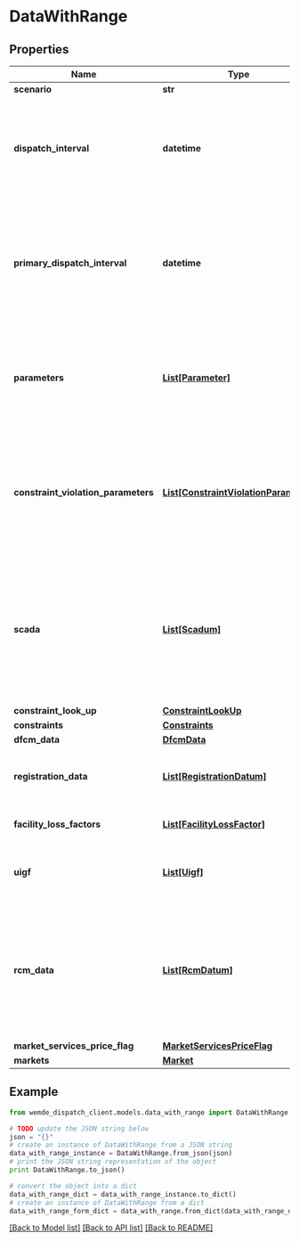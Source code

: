 # DataWithRange


## Properties

Name | Type | Description | Notes
------------ | ------------- | ------------- | -------------
**scenario** | **str** |  | [optional] 
**dispatch_interval** | **datetime** | Target Dispatch Interval for which the relevant Market Schedules are being calculated. | 
**primary_dispatch_interval** | **datetime** | Timestamp of the Primary Dispatch Interval in the series of Case Files generated in a run of a specific 25 Dispatch Run Type. | [optional] 
**parameters** | [**List[Parameter]**](Parameter.md) | An array of the Dispatch Solver Parameters for each Dispatch Interval or Trading Interval. | 
**constraint_violation_parameters** | [**List[ConstraintViolationParameter]**](ConstraintViolationParameter.md) | An array of the Constraint Violation Parameters for each Dispatch Interval or Trading Interval. Refer to the XXX procedure | 
**scada** | [**List[Scadum]**](Scadum.md) | Real-Time inputs used in network constraint equations and Dispatch Engine calculations.  An array of data point inputs and its associated properties. | 
**constraint_look_up** | [**ConstraintLookUp**](ConstraintLookUp.md) |  | [optional] 
**constraints** | [**Constraints**](Constraints.md) |  | [optional] 
**dfcm_data** | [**DfcmData**](DfcmData.md) |  | [optional] 
**registration_data** | [**List[RegistrationDatum]**](RegistrationDatum.md) | An array of Registration data for Registered Facilities. | 
**facility_loss_factors** | [**List[FacilityLossFactor]**](FacilityLossFactor.md) | An array of Facility Loss Factors. | 
**uigf** | [**List[Uigf]**](Uigf.md) | An array of Unconstrained Intermittent Generation Forecasts. | [optional] 
**rcm_data** | [**List[RcmDatum]**](RcmDatum.md) | An array of Relevant Demands and Reserve Capacity Obligation Quantities from the Reserve Capacity Mechanism 463 (RCM). | [optional] 
**market_services_price_flag** | [**MarketServicesPriceFlag**](MarketServicesPriceFlag.md) |  | [optional] 
**markets** | [**Market**](Market.md) |  | 

## Example

```python
from wemde_dispatch_client.models.data_with_range import DataWithRange

# TODO update the JSON string below
json = "{}"
# create an instance of DataWithRange from a JSON string
data_with_range_instance = DataWithRange.from_json(json)
# print the JSON string representation of the object
print DataWithRange.to_json()

# convert the object into a dict
data_with_range_dict = data_with_range_instance.to_dict()
# create an instance of DataWithRange from a dict
data_with_range_form_dict = data_with_range.from_dict(data_with_range_dict)
```
[[Back to Model list]](../README.md#documentation-for-models) [[Back to API list]](../README.md#documentation-for-api-endpoints) [[Back to README]](../README.md)


